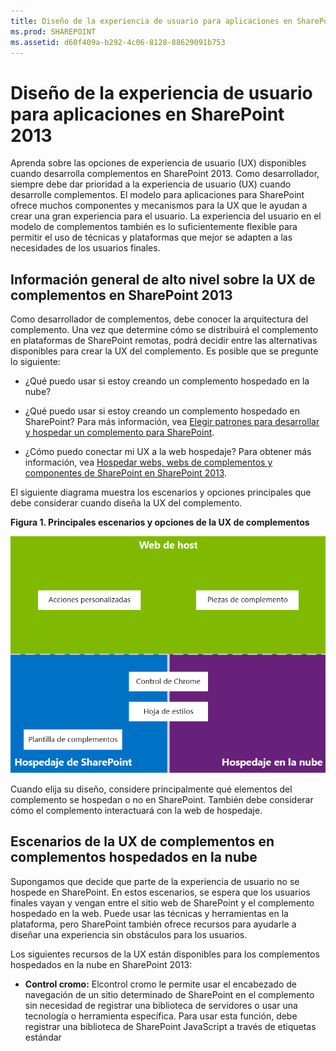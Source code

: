```yaml
---
title: Diseño de la experiencia de usuario para aplicaciones en SharePoint 2013
ms.prod: SHAREPOINT
ms.assetid: d60f409a-b292-4c06-8128-88629091b753
---
```



# Diseño de la experiencia de usuario para aplicaciones en SharePoint 2013
Aprenda sobre las opciones de experiencia de usuario (UX) disponibles cuando desarrolla complementos en SharePoint 2013.
Como desarrollador, siempre debe dar prioridad a la experiencia de usuario (UX) cuando desarrolle complementos. El modelo para aplicaciones para SharePoint ofrece muchos componentes y mecanismos para la UX que le ayudan a crear una gran experiencia para el usuario. La experiencia del usuario en el modelo de complementos también es lo suficientemente flexible para permitir el uso de técnicas y plataformas que mejor se adapten a las necesidades de los usuarios finales.





## Información general de alto nivel sobre la UX de complementos en SharePoint 2013
<a name="SP15_UXdesignapps_overview"> </a>

Como desarrollador de complementos, debe conocer la arquitectura del complemento. Una vez que determine cómo se distribuirá el complemento en plataformas de SharePoint remotas, podrá decidir entre las alternativas disponibles para crear la UX del complemento. Es posible que se pregunte lo siguiente:




- ¿Qué puedo usar si estoy creando un complemento hospedado en la nube?


- ¿Qué puedo usar si estoy creando un complemento hospedado en SharePoint? Para más información, vea  [Elegir patrones para desarrollar y hospedar un complemento para SharePoint](choose-patterns-for-developing-and-hosting-your-sharepoint-add-in.md).


- ¿Cómo puedo conectar mi UX a la web hospedaje? Para obtener más información, vea  [Hospedar webs, webs de complementos y componentes de SharePoint en SharePoint 2013](host-webs-add-in-webs-and-sharepoint-components-in-sharepoint-2013.md).


El siguiente diagrama muestra los escenarios y opciones principales que debe considerar cuando diseña la UX del complemento.




**Figura 1. Principales escenarios y opciones de la UX de complementos**








![Principales escenarios de UX de aplicaciones](images/AppUX_landscape.png)



Cuando elija su diseño, considere principalmente qué elementos del complemento se hospedan o no en SharePoint. También debe considerar cómo el complemento interactuará con la web de hospedaje.




## Escenarios de la UX de complementos en complementos hospedados en la nube
<a name="SP15_UXdesignapps_devhosted"> </a>

Supongamos que decide que parte de la experiencia de usuario no se hospede en SharePoint. En estos escenarios, se espera que los usuarios finales vayan y vengan entre el sitio web de SharePoint y el complemento hospedado en la web. Puede usar las técnicas y herramientas en la plataforma, pero SharePoint también ofrece recursos para ayudarle a diseñar una experiencia sin obstáculos para los usuarios.



Los siguientes recursos de la UX están disponibles para los complementos hospedados en la nube en SharePoint 2013:




- **Control cromo:** Elcontrol cromo le permite usar el encabezado de navegación de un sitio determinado de SharePoint en el complemento sin necesidad de registrar una biblioteca de servidores o usar una tecnología o herramienta específica. Para usar esta función, debe registrar una biblioteca de SharePoint JavaScript a través de etiquetas estándar <script>. Puede proporcionar un marcador de posición con un elemento **div** HTML y además personalizar el control con las opciones disponibles. El control hereda su apariencia del sitio web de SharePoint especificado. Para obtener más información, vea [Usar el control cromo de cliente en complementos de SharePoint](use-the-client-chrome-control-in-sharepoint-add-ins.md).

   **Vea el vídeo: Control de cromo de SharePoint 2013**






![Vídeos](images/mod_icon_video.png)











- **Hoja de estilos:** Puede hacer una referencia a la hoja de estilos del sitio web de SharePoint en la Complemento de SharePoint y usarla para determinar el estilo de las páginas web con las clases disponibles. Además, si los usuarios finales cambian el tema del sitio web de SharePoint, el complemento puede adoptar el nuevo conjunto de estilos sin modificar la referencia en el complemento. Para obtener más información, vea [Usar una hoja de estilos del sitio web de SharePoint en complementos de SharePoint](use-a-sharepoint-website-s-style-sheet-in-sharepoint-add-ins.md).


La Figura 2 muestra los recursos en el modelo para aplicaciones para SharePoint para complementos hospedados en la nube.




**Figura 2. Recursos de la UX de complementos para complementos hospedados en la nube**








![Recursos de UX de aplicaciones para aplicaciones hospedadas por el desarrollador](images/AppUX_devhosted.png)












## Escenarios de la UX de complementos en complementos hospedados en SharePoint
<a name="SP15_UXdesignapps_SPhosted"> </a>

Si el complemento está hospedado en SharePoint, es menos probable que cambie mucho la experiencia de usuario cuando los usuarios se muevan entre la web de hospedaje y la web del complemento. Cuando se implementa el complemento, la web del complemento adopta la hoja de estilos y el tema de la web de hospedaje. Aún puede usar el control del contenedor visual y la hoja de estilos en un complemento hospedado en SharePoint, pero la diferencia más significativa con los escenarios hospedados en la nube es la disponibilidad de la plantilla de complementos.



El siguiente recurso de UX está disponible para los complementos hospedados en SharePoint:




- **Plantilla de complementos:** La plantilla de complementos incluye la página maestra **app.master**. Es la opción predeterminada cuando crea una web de complementos.


Los complementos hospedados en SharePoint también aprovechan los recursos y las tecnologías existentes en SharePoint, como la cinta, la infraestructura de elementos web y la representación del lado cliente.




## Escenarios para conectar la UX del complemento a la web de hospedaje
<a name="SP15_UXdesignapps_connectingappUX"> </a>

Algunos de los casos de uso para el complemento se pueden activar desde la web de hospedaje. SharePoint ofrece formas para abrir el complemento desde una biblioteca o lista de documentos además de formas de mostrar algunas de las experiencias de usuario de los complementos dentro de las páginas hospedadas en SharePoint.



Los siguientes recursos de la UX están disponibles para conectar la UX del complemento a la web de hospedaje:




- **Acciones personalizadas**: puede usar acciones personalizadas para conectar la UX de la web host con el complemento. Hay dos tipos de acciones personalizadas: decinta o deECB. Una acción personalizada puede enviar parámetros como la lista o elemento sobre el que fue invocado a una página remota. Para obtener más información, vea  [Crear acciones personalizadas para implementarlas con complementos de SharePoint](create-custom-actions-to-deploy-with-sharepoint-add-ins.md).


- **Elementos de complementos:** Puede incluir parte de la experiencia de usuario del complemento en la web de hospedaje con elementos del complemento. El elemento del complemento está disponible en la galería Elementos web en la web de hospedaje cuando implementa el complemento. Los usuarios entonces pueden agregar el elemento del complemento a una página con el control **Agregador de elementos web**. Para obtener más información, vea [Crear elementos del complemento para instalar con el complemento para SharePoint](create-add-in-parts-to-install-with-your-sharepoint-add-in.md).


La Figura 3 muestra los recursos en el modelo para aplicaciones para SharePoint para conectar la UX de complementos a la web de hospedaje.




**Figura 3. Recursos de la UX de complementos para la web de hospedaje**








![Recursos de UX de aplicaciones para la web host](images/AppUX_hostweb.png)












## Recursos adicionales
<a name="SP15_UXdesignapps_addresources"> </a>

Para aprender a usar las opciones de la UX de complemento en Complementos de SharePoint, vea los siguientes recursos:




-  [Diseñar aplicaciones para SharePoint](design-sharepoint-add-ins.md)


-  [Complementos de SharePoint](sharepoint-add-ins.md)


-  [Tres formas de concebir las opciones de diseño de complementos para SharePoint](three-ways-to-think-about-design-options-for-sharepoint-add-ins.md)


-  [Aspectos importantes del panorama de desarrollo y arquitectura de los complementos para SharePoint](important-aspects-of-the-sharepoint-add-in-architecture-and-development-landscap.md)


-  [Hospedar webs, webs de complementos y componentes de SharePoint en SharePoint 2013](host-webs-add-in-webs-and-sharepoint-components-in-sharepoint-2013.md)


-  [Directrices de diseño de los complementos para la experiencia de usuario de SharePoint](sharepoint-add-ins-ux-design-guidelines.md)


-  [Crear componentes de experiencia de usuario en SharePoint 2013](create-ux-components-in-sharepoint-2013.md)


-  [Usar una hoja de estilos del sitio web de SharePoint en complementos de SharePoint](use-a-sharepoint-website-s-style-sheet-in-sharepoint-add-ins.md)


-  [Usar el control cromo de cliente en complementos de SharePoint](use-the-client-chrome-control-in-sharepoint-add-ins.md)


-  [Crear elementos del complemento para instalar con el complemento para SharePoint](create-add-in-parts-to-install-with-your-sharepoint-add-in.md)


-  [Crear acciones personalizadas para implementarlas con complementos de SharePoint](create-custom-actions-to-deploy-with-sharepoint-add-ins.md)




